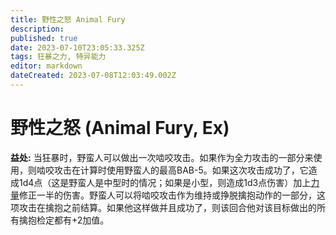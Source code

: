 ```yaml
---
title: 野性之怒 Animal Fury
description: 
published: true
date: 2023-07-10T23:05:33.325Z
tags: 狂暴之力, 特异能力
editor: markdown
dateCreated: 2023-07-08T12:03:49.002Z
---
```


# 野性之怒 (Animal Fury, Ex)
**益处:** 当狂暴时，野蛮人可以做出一次啮咬攻击。如果作为全力攻击的一部分来使用，则啮咬攻击在计算时使用野蛮人的最高BAB-5。如果这次攻击成功了，它造成1d4点（这是野蛮人是中型时的情况；如果是小型，则造成1d3点伤害）加上[力量](/zh/属性值#力量-strength-str)修正一半的伤害。野蛮人可以将啮咬攻击作为维持或挣脱擒抱动作的一部分，这项攻击在擒抱之前结算。如果他这样做并且成功了，则该回合他对该目标做出的所有擒抱检定都有+2加值。